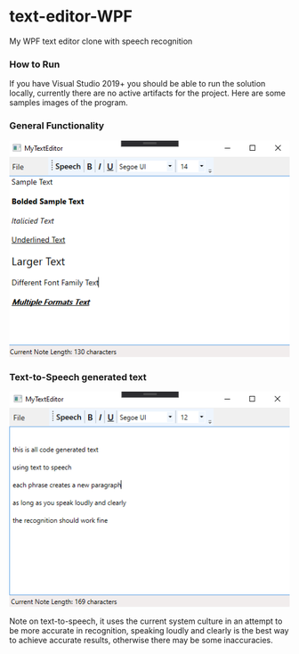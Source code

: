 # text-editor-WPF
My WPF text editor clone with speech recognition

### How to Run
If you have Visual Studio 2019+ you should be able to run the solution locally, currently there are no active artifacts for the project.
Here are some samples images of the program.

### General Functionality
![Text Styling](https://github.com/diciocciojoseph/text-editor-WPF/blob/master/samples/sample_editor.png)

### Text-to-Speech generated text
![Text-to-Speech](https://github.com/diciocciojoseph/text-editor-WPF/blob/master/samples/sample_tts.png)

Note on text-to-speech, it uses the current system culture in an attempt to be more accurate in recognition, speaking loudly and clearly
is the best way to achieve accurate results, otherwise there may be some inaccuracies.
